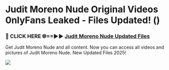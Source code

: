 # Judit Moreno Nude Original Videos 0nlyFans Leaked - Files Updated! ()

<h3>🔴 CLICK HERE 🌐==►► <a href="https://tinyurl.com/2p9ay9w9" rel="nofollow">Judit Moreno Nude Updated Files</a></h3>

Get Judit Moreno Nude and all content. Now you can access all videos and pictures of Judit Moreno Nude. New Updated Files 2025!

[![](https://i.imgur.com/KQgVmj3.gif)](https://tinyurl.com/2p9ay9w9)
